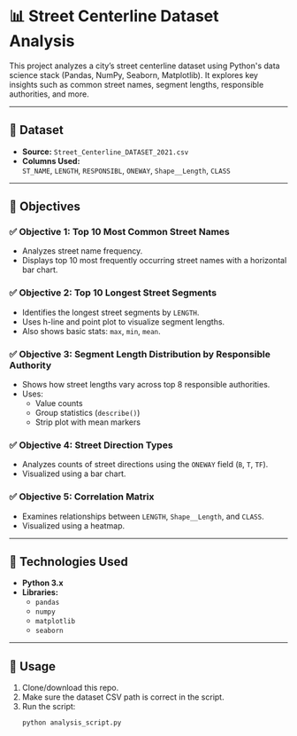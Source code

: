# 📊 Street Centerline Dataset Analysis

This project analyzes a city’s street centerline dataset using Python's data science stack (Pandas, NumPy, Seaborn, Matplotlib). It explores key insights such as common street names, segment lengths, responsible authorities, and more.

---

## 📁 Dataset

- **Source:** `Street_Centerline_DATASET_2021.csv`
- **Columns Used:**  
  `ST_NAME`, `LENGTH`, `RESPONSIBL`, `ONEWAY`, `Shape__Length`, `CLASS`

---

## 🎯 Objectives

### ✅ Objective 1: Top 10 Most Common Street Names
- Analyzes street name frequency.
- Displays top 10 most frequently occurring street names with a horizontal bar chart.

### ✅ Objective 2: Top 10 Longest Street Segments
- Identifies the longest street segments by `LENGTH`.
- Uses h-line and point plot to visualize segment lengths.
- Also shows basic stats: `max`, `min`, `mean`.

### ✅ Objective 3: Segment Length Distribution by Responsible Authority
- Shows how street lengths vary across top 8 responsible authorities.
- Uses:
  - Value counts
  - Group statistics (`describe()`)
  - Strip plot with mean markers

### ✅ Objective 4: Street Direction Types
- Analyzes counts of street directions using the `ONEWAY` field (`B`, `T`, `TF`).
- Visualized using a bar chart.

### ✅ Objective 5: Correlation Matrix
- Examines relationships between `LENGTH`, `Shape__Length`, and `CLASS`.
- Visualized using a heatmap.

---

## 🧰 Technologies Used

- **Python 3.x**
- **Libraries:**
  - `pandas`
  - `numpy`
  - `matplotlib`
  - `seaborn`

---

## 📌 Usage

1. Clone/download this repo.
2. Make sure the dataset CSV path is correct in the script.
3. Run the script:
   ```bash
   python analysis_script.py

